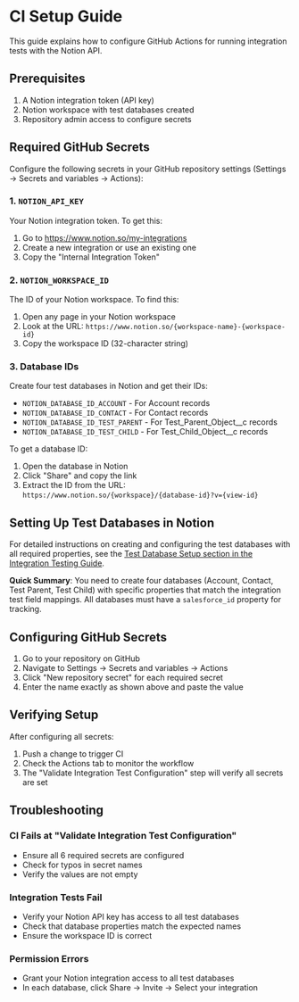 # CI Setup Guide

This guide explains how to configure GitHub Actions for running integration tests with the Notion API.

## Prerequisites

1. A Notion integration token (API key)
2. Notion workspace with test databases created
3. Repository admin access to configure secrets

## Required GitHub Secrets

Configure the following secrets in your GitHub repository settings (Settings → Secrets and variables → Actions):

### 1. `NOTION_API_KEY`
Your Notion integration token. To get this:
1. Go to https://www.notion.so/my-integrations
2. Create a new integration or use an existing one
3. Copy the "Internal Integration Token"

### 2. `NOTION_WORKSPACE_ID`
The ID of your Notion workspace. To find this:
1. Open any page in your Notion workspace
2. Look at the URL: `https://www.notion.so/{workspace-name}-{workspace-id}`
3. Copy the workspace ID (32-character string)

### 3. Database IDs
Create four test databases in Notion and get their IDs:

- `NOTION_DATABASE_ID_ACCOUNT` - For Account records
- `NOTION_DATABASE_ID_CONTACT` - For Contact records  
- `NOTION_DATABASE_ID_TEST_PARENT` - For Test_Parent_Object__c records
- `NOTION_DATABASE_ID_TEST_CHILD` - For Test_Child_Object__c records

To get a database ID:
1. Open the database in Notion
2. Click "Share" and copy the link
3. Extract the ID from the URL: `https://www.notion.so/{workspace}/{database-id}?v={view-id}`

## Setting Up Test Databases in Notion

For detailed instructions on creating and configuring the test databases with all required properties, see the [Test Database Setup section in the Integration Testing Guide](INTEGRATION_TESTING.md#test-database-setup).

**Quick Summary**: You need to create four databases (Account, Contact, Test Parent, Test Child) with specific properties that match the integration test field mappings. All databases must have a `salesforce_id` property for tracking.

## Configuring GitHub Secrets

1. Go to your repository on GitHub
2. Navigate to Settings → Secrets and variables → Actions
3. Click "New repository secret" for each required secret
4. Enter the name exactly as shown above and paste the value

## Verifying Setup

After configuring all secrets:
1. Push a change to trigger CI
2. Check the Actions tab to monitor the workflow
3. The "Validate Integration Test Configuration" step will verify all secrets are set

## Troubleshooting

### CI Fails at "Validate Integration Test Configuration"
- Ensure all 6 required secrets are configured
- Check for typos in secret names
- Verify the values are not empty

### Integration Tests Fail
- Verify your Notion API key has access to all test databases
- Check that database properties match the expected names
- Ensure the workspace ID is correct

### Permission Errors
- Grant your Notion integration access to all test databases
- In each database, click Share → Invite → Select your integration